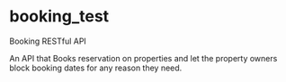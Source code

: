 # booking_test
Booking RESTful API

An API that Books reservation on properties and let the property owners
block booking dates for any reason they need.



